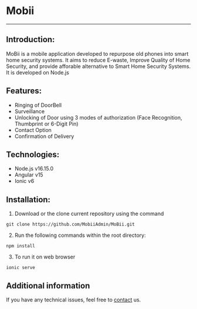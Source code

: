 # Mobii
---
## Introduction:
MoBii is a mobile application developed to repurpose old phones into smart home security systems. It aims to reduce E-waste, Improve Quality of Home Security, and provide afforable alternative to Smart Home Security Systems. It is developed on Node.js

## Features: 
- Ringing of DoorBell
- Surveillance
- Unlocking of Door using 3 modes of authorization (Face Recognition, Thumbprint or 6-Digit Pin)
- Contact Option 
- Confirmation of Delivery  

## Technologies:
- Node.js v16.15.0
- Angular v15
- Ionic v6

## Installation:
1. Download or the clone current repository using the command
```Git
git clone https://github.com/MobiiAdmin/MoBii.git
```
2. Run the following commands within the root directory:
```
npm install
```
3. To run it on web browser
```
ionic serve
```

## Additional information
If you have any technical issues, feel free to [contact](mobiiexecutive@gmail.com) us.
